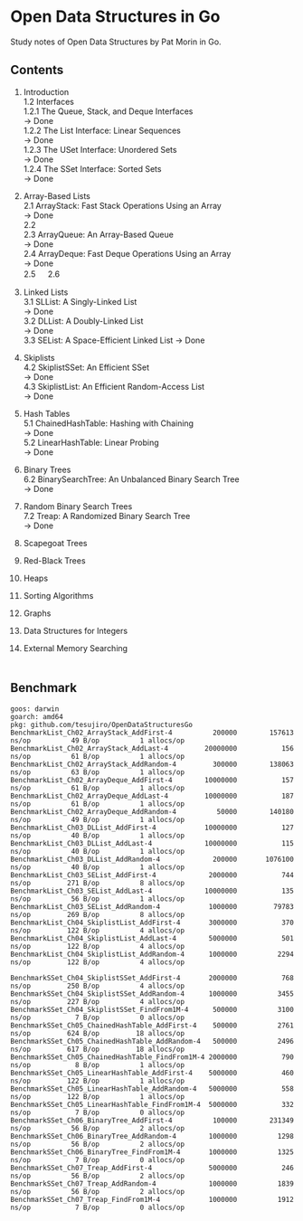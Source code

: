 # Open Data Structures in Go

 Study notes of Open Data Structures by Pat Morin in Go.

## Contents

1. Introduction  
 1.2 Interfaces  
  1.2.1 The Queue, Stack, and Deque Interfaces  
     -> Done  
  1.2.2 The List Interface: Linear Sequences  
     -> Done  
  1.2.3 The USet Interface: Unordered Sets  
     -> Done  
  1.2.4 The SSet Interface: Sorted Sets  
     -> Done  

2. Array-Based Lists  
 2.1 ArrayStack: Fast Stack Operations Using an Array  
  -> Done  
 2.2    
 2.3 ArrayQueue: An Array-Based Queue  
  -> Done  
 2.4 ArrayDeque: Fast Deque Operations Using an Array  
  -> Done  
 2.5  　
 2.6  　

3. Linked Lists  
 3.1 SLList: A Singly-Linked List  
  -> Done  
 3.2 DLList: A Doubly-Linked List  
  -> Done  
 3.3 SEList: A Space-Efficient Linked List
  -> Done  

4. Skiplists  
 4.2 SkiplistSSet: An Efficient SSet  
  -> Done  
 4.3 SkiplistList: An Efficient Random-Access List  
  -> Done  

5. Hash Tables  
 5.1 ChainedHashTable: Hashing with Chaining  
  -> Done  
 5.2 LinearHashTable: Linear Probing  
  -> Done  

6. Binary Trees  
 6.2 BinarySearchTree: An Unbalanced Binary Search Tree  
  -> Done  

7. Random Binary Search Trees  
 7.2 Treap: A Randomized Binary Search Tree  
  -> Done  

8. Scapegoat Trees  
9. Red-Black Trees  
10. Heaps  
11. Sorting Algorithms  
12. Graphs  
13. Data Structures for Integers  
14. External Memory Searching  
　　　
## Benchmark

```
goos: darwin
goarch: amd64
pkg: github.com/tesujiro/OpenDataStructuresGo
BenchmarkList_Ch02_ArrayStack_AddFirst-4       	  200000	    157613 ns/op	      49 B/op	       1 allocs/op
BenchmarkList_Ch02_ArrayStack_AddLast-4        	20000000	       156 ns/op	      61 B/op	       1 allocs/op
BenchmarkList_Ch02_ArrayStack_AddRandom-4      	  300000	    138063 ns/op	      63 B/op	       1 allocs/op
BenchmarkList_Ch02_ArrayDeque_AddFirst-4       	10000000	       157 ns/op	      61 B/op	       1 allocs/op
BenchmarkList_Ch02_ArrayDeque_AddLast-4        	10000000	       187 ns/op	      61 B/op	       1 allocs/op
BenchmarkList_Ch02_ArrayDeque_AddRandom-4      	   50000	    140180 ns/op	      49 B/op	       1 allocs/op
BenchmarkList_Ch03_DLList_AddFirst-4           	10000000	       127 ns/op	      40 B/op	       1 allocs/op
BenchmarkList_Ch03_DLList_AddLast-4            	10000000	       115 ns/op	      40 B/op	       1 allocs/op
BenchmarkList_Ch03_DLList_AddRandom-4          	  200000	   1076100 ns/op	      40 B/op	       1 allocs/op
BenchmarkList_Ch03_SEList_AddFirst-4           	 2000000	       744 ns/op	     271 B/op	       8 allocs/op
BenchmarkList_Ch03_SEList_AddLast-4            	10000000	       135 ns/op	      56 B/op	       1 allocs/op
BenchmarkList_Ch03_SEList_AddRandom-4          	 1000000	     79783 ns/op	     269 B/op	       8 allocs/op
BenchmarkList_Ch04_SkiplistList_AddFirst-4    	 3000000	       370 ns/op	     122 B/op	       4 allocs/op
BenchmarkList_Ch04_SkiplistList_AddLast-4     	 5000000	       501 ns/op	     122 B/op	       4 allocs/op
BenchmarkList_Ch04_SkiplistList_AddRandom-4   	 1000000	      2294 ns/op	     122 B/op	       4 allocs/op

BenchmarkSSet_Ch04_SkiplistSSet_AddFirst-4     	 2000000	       768 ns/op	     250 B/op	       4 allocs/op
BenchmarkSSet_Ch04_SkiplistSSet_AddRandom-4    	 1000000	      3455 ns/op	     227 B/op	       4 allocs/op
BenchmarkSSet_Ch04_SkiplistSSet_FindFrom1M-4   	  500000	      3100 ns/op	       7 B/op	       0 allocs/op
BenchmarkSSet_Ch05_ChainedHashTable_AddFirst-4    500000	      2761 ns/op	     624 B/op	      18 allocs/op
BenchmarkSSet_Ch05_ChainedHashTable_AddRandom-4   500000	      2496 ns/op	     617 B/op	      18 allocs/op
BenchmarkSSet_Ch05_ChainedHashTable_FindFrom1M-4 2000000	       790 ns/op	       8 B/op	       1 allocs/op
BenchmarkSSet_Ch05_LinearHashTable_AddFirst-4    5000000	       460 ns/op	     122 B/op	       1 allocs/op
BenchmarkSSet_Ch05_LinearHashTable_AddRandom-4   5000000	       558 ns/op	     122 B/op	       1 allocs/op
BenchmarkSSet_Ch05_LinearHashTable_FindFrom1M-4  5000000	       332 ns/op	       7 B/op	       0 allocs/op
BenchmarkSSet_Ch06_BinaryTree_AddFirst-4       	  100000	    231349 ns/op	      56 B/op	       2 allocs/op
BenchmarkSSet_Ch06_BinaryTree_AddRandom-4      	 1000000	      1298 ns/op	      56 B/op	       2 allocs/op
BenchmarkSSet_Ch06_BinaryTree_FindFrom1M-4     	 1000000	      1325 ns/op	       7 B/op	       0 allocs/op
BenchmarkSSet_Ch07_Treap_AddFirst-4            	 5000000	       246 ns/op	      56 B/op	       2 allocs/op
BenchmarkSSet_Ch07_Treap_AddRandom-4           	 1000000	      1839 ns/op	      56 B/op	       2 allocs/op
BenchmarkSSet_Ch07_Treap_FindFrom1M-4          	 1000000	      1912 ns/op	       7 B/op	       0 allocs/op

```

